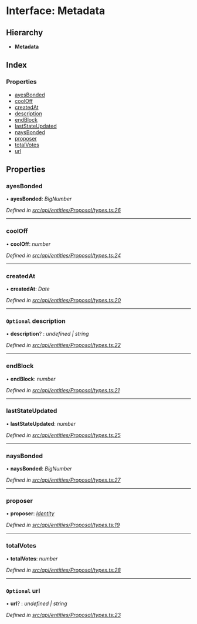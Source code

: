 # Interface: Metadata

## Hierarchy

* **Metadata**

## Index

### Properties

* [ayesBonded](_src_api_entities_proposal_types_.metadata.md#ayesbonded)
* [coolOff](_src_api_entities_proposal_types_.metadata.md#cooloff)
* [createdAt](_src_api_entities_proposal_types_.metadata.md#createdat)
* [description](_src_api_entities_proposal_types_.metadata.md#optional-description)
* [endBlock](_src_api_entities_proposal_types_.metadata.md#endblock)
* [lastStateUpdated](_src_api_entities_proposal_types_.metadata.md#laststateupdated)
* [naysBonded](_src_api_entities_proposal_types_.metadata.md#naysbonded)
* [proposer](_src_api_entities_proposal_types_.metadata.md#proposer)
* [totalVotes](_src_api_entities_proposal_types_.metadata.md#totalvotes)
* [url](_src_api_entities_proposal_types_.metadata.md#optional-url)

## Properties

###  ayesBonded

• **ayesBonded**: *BigNumber*

*Defined in [src/api/entities/Proposal/types.ts:26](https://github.com/PolymathNetwork/polymesh-sdk/blob/2aa4a44/src/api/entities/Proposal/types.ts#L26)*

___

###  coolOff

• **coolOff**: *number*

*Defined in [src/api/entities/Proposal/types.ts:24](https://github.com/PolymathNetwork/polymesh-sdk/blob/2aa4a44/src/api/entities/Proposal/types.ts#L24)*

___

###  createdAt

• **createdAt**: *Date*

*Defined in [src/api/entities/Proposal/types.ts:20](https://github.com/PolymathNetwork/polymesh-sdk/blob/2aa4a44/src/api/entities/Proposal/types.ts#L20)*

___

### `Optional` description

• **description**? : *undefined | string*

*Defined in [src/api/entities/Proposal/types.ts:22](https://github.com/PolymathNetwork/polymesh-sdk/blob/2aa4a44/src/api/entities/Proposal/types.ts#L22)*

___

###  endBlock

• **endBlock**: *number*

*Defined in [src/api/entities/Proposal/types.ts:21](https://github.com/PolymathNetwork/polymesh-sdk/blob/2aa4a44/src/api/entities/Proposal/types.ts#L21)*

___

###  lastStateUpdated

• **lastStateUpdated**: *number*

*Defined in [src/api/entities/Proposal/types.ts:25](https://github.com/PolymathNetwork/polymesh-sdk/blob/2aa4a44/src/api/entities/Proposal/types.ts#L25)*

___

###  naysBonded

• **naysBonded**: *BigNumber*

*Defined in [src/api/entities/Proposal/types.ts:27](https://github.com/PolymathNetwork/polymesh-sdk/blob/2aa4a44/src/api/entities/Proposal/types.ts#L27)*

___

###  proposer

• **proposer**: *[Identity](../classes/_src_api_entities_identity_index_.identity.md)*

*Defined in [src/api/entities/Proposal/types.ts:19](https://github.com/PolymathNetwork/polymesh-sdk/blob/2aa4a44/src/api/entities/Proposal/types.ts#L19)*

___

###  totalVotes

• **totalVotes**: *number*

*Defined in [src/api/entities/Proposal/types.ts:28](https://github.com/PolymathNetwork/polymesh-sdk/blob/2aa4a44/src/api/entities/Proposal/types.ts#L28)*

___

### `Optional` url

• **url**? : *undefined | string*

*Defined in [src/api/entities/Proposal/types.ts:23](https://github.com/PolymathNetwork/polymesh-sdk/blob/2aa4a44/src/api/entities/Proposal/types.ts#L23)*
